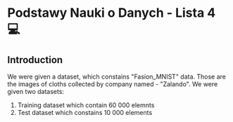 # Podstawy Nauki o Danych - Lista 4 :computer:
## Introduction
We were given a dataset, which constains "Fasion_MNIST" data. Those are the images of cloths collected by company named - "Zalando".
We were given two datasets:
  1. Training dataset which contain 60 000 elemnts
  2. Test dataset which constains 10 000 elements
